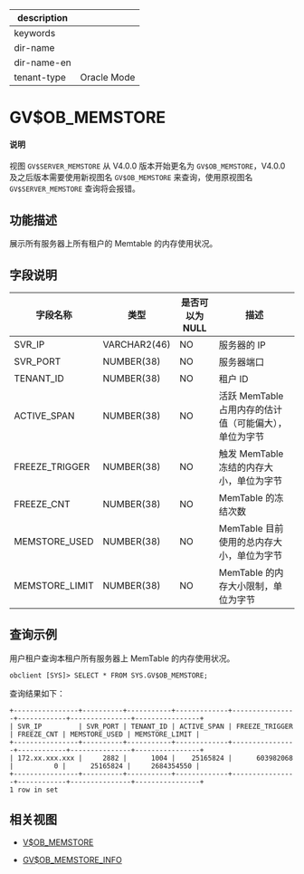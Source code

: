 |description||
|---|---|
|keywords||
|dir-name||
|dir-name-en||
|tenant-type|Oracle Mode|

# GV$OB_MEMSTORE

<main id="notice" type='explain'>
<h4>说明</h4>
<p>视图 <code>GV$SERVER_MEMSTORE</code> 从 V4.0.0 版本开始更名为 <code>GV$OB_MEMSTORE</code>，V4.0.0 及之后版本需要使用新视图名 <code>GV$OB_MEMSTORE</code> 来查询，使用原视图名 <code>GV$SERVER_MEMSTORE</code> 查询将会报错。</p>
</main>

## 功能描述

展示所有服务器上所有租户的 Memtable 的内存使用状况。

## 字段说明

|    **字段名称**    |    **类型**    | **是否可以为 NULL** |              **描述**              |
|----------------|--------------|----------------|----------------------------------|
| SVR_IP         | VARCHAR2(46) | NO             | 服务器的 IP                          |
| SVR_PORT       | NUMBER(38)   | NO             | 服务器端口                            |
| TENANT_ID      | NUMBER(38)   | NO             | 租户 ID                            |
| ACTIVE_SPAN    | NUMBER(38)   | NO             | 活跃 MemTable 占用内存的估计值（可能偏大），单位为字节 |
| FREEZE_TRIGGER | NUMBER(38)   | NO             | 触发 MemTable 冻结的内存大小，单位为字节        |
| FREEZE_CNT     | NUMBER(38)   | NO             | MemTable 的冻结次数                   |
| MEMSTORE_USED  | NUMBER(38)   | NO             | MemTable 目前使用的总内存大小，单位为字节        |
| MEMSTORE_LIMIT | NUMBER(38)   | NO             | MemTable 的内存大小限制，单位为字节           |

## 查询示例

用户租户查询本租户所有服务器上 MemTable 的内存使用状况。

```shell
obclient [SYS]> SELECT * FROM SYS.GV$OB_MEMSTORE;
```

查询结果如下：

```shell
+----------------+----------+-----------+-------------+----------------+------------+---------------+----------------+
| SVR_IP         | SVR_PORT | TENANT_ID | ACTIVE_SPAN | FREEZE_TRIGGER | FREEZE_CNT | MEMSTORE_USED | MEMSTORE_LIMIT |
+----------------+----------+-----------+-------------+----------------+------------+---------------+----------------+
| 172.xx.xxx.xxx |     2882 |      1004 |    25165824 |      603982068 |          0 |      25165824 |     2684354550 |
+----------------+----------+-----------+-------------+----------------+------------+---------------+----------------+
1 row in set
```

## 相关视图

* [V$OB_MEMSTORE](31000.v-ob_memstore-of-oracle-mode.md)

* [GV$OB_MEMSTORE_INFO](1900.gv-ob_memstore_info-of-oracle-mode.md)
